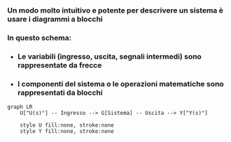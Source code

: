 ### Un modo molto intuitivo e potente per descrivere un sistema è usare i <Alert strong>diagrammi a blocchi</Alert>

<VSpace space="4"/>

### In questo schema:

<v-clicks>

- ### Le <Alert>variabili</Alert> (ingresso, uscita, segnali intermedi) sono rappresentate da **frecce**

- ### I <Alert>componenti</Alert> del sistema o le operazioni matematiche sono rappresentati da **blocchi**

</v-clicks>

<VSpace space="8"/>

<div v-click>

```mermaid
graph LR
    U["U(s)"] -- Ingresso --> G[Sistema] -- Uscita --> Y["Y(s)"]

    style U fill:none, stroke:none
    style Y fill:none, stroke:none
```

</div>
